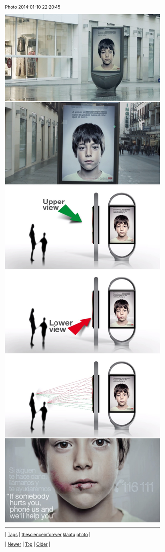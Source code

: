 <!--
title: Photo 2014-01-10 22
date: 2020-06-28T15:27:00.244Z
tags: thescienceinforever, klaatu, photo
-->


Photo 2014-01-10 22:20:45

![](72906198442-0.jpg)
![](72906198442-1.jpg)
![](72906198442-2.jpg)
![](72906198442-3.jpg)
![](72906198442-4.jpg)
![](72906198442-5.jpg)

<!--BOTTOM-POST-NAVIGATION-->
---

| [Tags](tags.md) | [thescienceinforever](tag-thescienceinforever.md) [klaatu](tag-klaatu.md) [photo](tag-photo.md) |

| [Newer](72895863259.md) | [Top](index.md) | [Older](72907657931.md) |